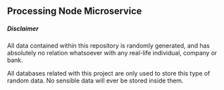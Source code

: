 ## Processing Node Microservice

##### Disclaimer

All data contained within this repository is randomly generated, and has 
absolutely no relation whatsoever with any real-life individual, company or bank. 

All databases related with this project are only used to store this type 
of random data. No sensible data will ever be stored inside them.